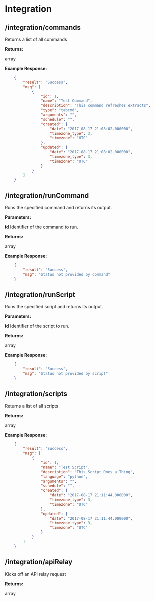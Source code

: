 # Integration

## /integration/commands

Returns a list of all commands

**Returns:**

array

**Example Response:**

```JSON
    {
        "result": "Success",
        "msg": [
            {
                "id": 1,
                "name": "Test Command",
                "description": "This command refreshes extracts",
                "type": "tabcmd",
                "arguments": "",
                "schedule": "",
                "created": {
                    "date": "2017-08-17 21:08:02.000000",
                    "timezone_type": 3,
                    "timezone": "UTC"
                },
                "updated": {
                    "date": "2017-08-17 21:08:02.000000",
                    "timezone_type": 3,
                    "timezone": "UTC"
                }
            }
        ]
    }
```

## /integration/runCommand

Runs the specified command and returns its output.

**Parameters:**

**id**
Identifier of the command to run.

**Returns:**

array

**Example Response:**

```JSON
    {
        "result": "Success",
        "msg": "Status not provided by command"
    }
```

## /integration/runScript

Runs the specified script and returns its output.

**Parameters:**

**id**
Identifier of the script to run.

**Returns:**

array

**Example Response:**

```JSON
    {
        "result": "Success",
        "msg": "Status not provided by script"
    }
```

## /integration/scripts

Returns a list of all scripts

**Returns:**

array

**Example Response:**

```JSON
    {
        "result": "Success",
        "msg": [
            {
                "id": 1,
                "name": "Test Script",
                "description": "This Script Does a Thing",
                "language": "python",
                "arguments": "",
                "schedule": "",
                "created": {
                    "date": "2017-08-17 21:11:44.000000",
                    "timezone_type": 3,
                    "timezone": "UTC"
                },
                "updated": {
                    "date": "2017-08-17 21:11:44.000000",
                    "timezone_type": 3,
                    "timezone": "UTC"
                }
            }
        ]
    }
```

## /integration/apiRelay

Kicks off an API relay request

**Returns:**

array

